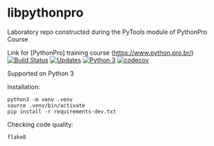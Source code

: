 # libpythonpro
Laboratory repo constructed during the PyTools module of PythonPro Course

Link for [PythonPro] training course (https://www.python.pro.br/) 
[![Build Status](https://travis-ci.com/dougfraga/libpythonpro.svg?branch=master)](https://travis-ci.com/dougfraga/libpythonpro)
[![Updates](https://pyup.io/repos/github/dougfraga/libpythonpro/shield.svg)](https://pyup.io/repos/github/dougfraga/libpythonpro/)
[![Python 3](https://pyup.io/repos/github/dougfraga/libpythonpro/python-3-shield.svg)](https://pyup.io/repos/github/dougfraga/libpythonpro/)
[![codecov](https://codecov.io/gh/dougfraga/libpythonpro/branch/master/graph/badge.svg)](https://codecov.io/gh/dougfraga/libpythonpro)

Supported on Python 3

Installation:
```console
python3 -m venv .venv
source .venv/bin/activate
pip install -r requirements-dev.txt
```

Checking code quality:
```console:
flake8
````
